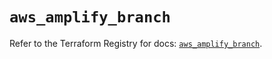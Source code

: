 # `aws_amplify_branch`

Refer to the Terraform Registry for docs: [`aws_amplify_branch`](https://registry.terraform.io/providers/hashicorp/aws/5.37.0/docs/resources/amplify_branch).
